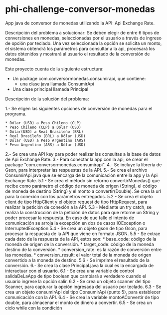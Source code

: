 # phi-challenge-conversor-monedas
App java de conversor de monedas utilizando la API: Api Exchange Rate.

Descripción del problema a solucionar: Se deben elegir de entre 6 tipos de conversiones en monedas, seleccionadas por el usuario a través de ingreso de opción por teclado. Una vez seleccionada la opción se solicita un monto, el sistema obtendrá los parámetros para consultar a la api, procesará los datos obtenidos y mostrará al usuario el resultado de la conversión de monedas.

Este proyecto cuenta de la siguiente estructura:
  - Un package com.conversormonedas.consumirapi, que contiene:
     * una clase java llamada ConsumirApi 
  - Una clase principal llamada Principal

Descripción de la solución del problema:

1.- Se eligen las siguientes opciones de conversión de monedas para el programa.

    * Dólar (USD) a Peso Chileno (CLP)
    * Peso Chileno (CLP) a Dólar (USD)
    * Dólar(USD) a Real Brasileño (BRL)
    * Real Brasileño (BRL) a Dólar (USD)
    * Dólar (USD) a Peso Argentino (ARS)
    * Peso Argentino (ARS) a Dólar (USD)

2.- Se crea una API key para poder realizar las consultas a la base de datos de Api Exchange Rate.
3.- Para conectar la app con la api, se crear el package "com.conversormonedas.consumirapi".
4.- Se incluye la librería de Gson, para interpretar las respuestas de la API.
5.- Se crea el archivo ConsumirApi.java que se encarga de la comunicación entre la app y la Api Exchange Rate.
  5.1 - Se crea el método sin retorno convertirMonedas() que recibe como parámetro el código de moneda de origen (String), el código de moneda de destino (String)          y el monto a convertir(Double). Se crea la url para la conexión con los parámetros entregados.
  5.2 - Se crea el objeto client de tipo HttpClient y el objeto request de tipo HttpRequest, para realizar la petición de conexión a la API.
  5.3 - Mediante un  try catch, se realiza la construcción de la petición de datos para que retorne un String y poder procesar la respuesta. En caso de que falle           el intento de comunicación se arroja la excepción en dos de casos IOException  o InterruptedException
  5.4 - Se crea un objeto gson de tipo Gson, para procesar la respuesta de la API que viene en formato JSON.
  5.5 - Se extrae cada dato de la respuesta de la API, estos son:
        * base_code:  código de la moneda de origen de la conversión.
        * target_code: código de la moneda destino de la conversión.
        * conversion_rate: es la razón de conversión entre las monedas.
        * conversion_result: el valor total de la moneda de origen convertido a la moneda de destino.
  5.6 - Se imprime el resultado de la conversión.
6.- Se crea la clase Principal.java la cual es la encargada de interactuar con el usuario.
  6.1 - Se crea una variable de control salidaDeLaApp de tipo boolean que cambiará a verdadero cuando el usuario ingrese la opción salir.
  6.2 - Se crea un objeto scanner del tipo Scanner, para capturar la opción ingresada del usuario por teclado.
  6.3 - Se crea un objeto consumirApi del tipo ConsumirApi (punto 5), para establecer comunicación con la API.
  6.4 - Se crea la variable montoAConvertir de tipo double, para almacenar el monto de dinero a convertir.
  6.5 - Se crea un ciclo while con la condición
  
  
    
